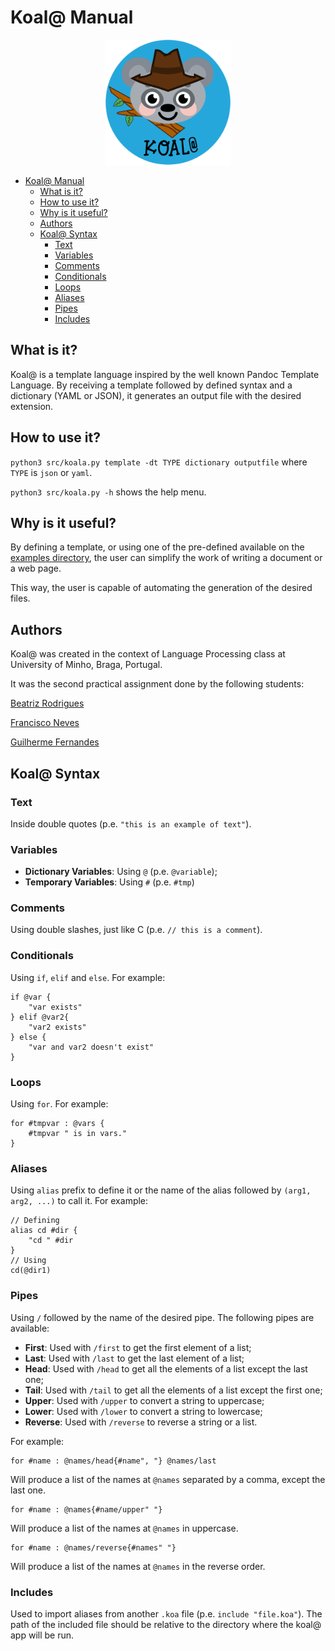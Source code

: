 # Koal@ Manual

<p align="center">
<img src="logo.png" alt="logo" width="200" />
</p>

- [Koal@ Manual](#koal-manual)
  - [What is it?](#what-is-it)
  - [How to use it?](#how-to-use-it)
  - [Why is it useful?](#why-is-it-useful)
  - [Authors](#authors)
  - [Koal@ Syntax](#koal-syntax)
    - [Text](#text)
    - [Variables](#variables)
    - [Comments](#comments)
    - [Conditionals](#conditionals)
    - [Loops](#loops)
    - [Aliases](#aliases)
    - [Pipes](#pipes)
    - [Includes](#includes)

## What is it?

Koal@ is a template language inspired by the well known Pandoc Template Language. By receiving a template followed by defined syntax and a dictionary (YAML or JSON), it generates an output file with the desired extension.

## How to use it?

`python3 src/koala.py template -dt TYPE dictionary outputfile` where `TYPE` is `json` or `yaml`.

`python3 src/koala.py -h` shows the help menu.

## Why is it useful?

By defining a template, or using one of the pre-defined available on the [examples directory](https://github.com/beasrodrigues24/koala/tree/main/examples), the user can simplify the work of writing a document or a web page. 

This way, the user is capable of automating the generation of the desired files.

## Authors

Koal@ was created in the context of Language Processing class at University of Minho, Braga, Portugal.

It was the second practical assignment done by the following students:

[Beatriz Rodrigues](https://github.com/beasrodrigues24)

[Francisco Neves](https://github.com/franl08)

[Guilherme Fernandes](https://github.com/zer0-5)

## Koal@ Syntax

### Text

Inside double quotes (p.e. `"this is an example of text"`).

### Variables

* **Dictionary Variables**: Using `@` (p.e. `@variable`);
* **Temporary Variables**: Using `#` (p.e. `#tmp`)

### Comments

Using double slashes, just like C (p.e. `// this is a comment`).

### Conditionals

Using `if`, `elif` and `else`. For example:
```
if @var {
    "var exists"
} elif @var2{
    "var2 exists"
} else {
    "var and var2 doesn't exist"
}
```

### Loops

Using `for`. For example:
```
for #tmpvar : @vars {
    #tmpvar " is in vars."
}
```

### Aliases

Using `alias` prefix to define it or the name of the alias followed by `(arg1, arg2, ...)` to call it. For example:
```
// Defining
alias cd #dir {
    "cd " #dir
}
// Using
cd(@dir1)
```

### Pipes

Using `/` followed by the name of the desired pipe. The following pipes are available:

* **First**: Used with `/first` to get the first element of a list;
* **Last**: Used with `/last` to get the last element of a list;
* **Head**: Used with `/head` to get all the elements of a list except the last one;
* **Tail**: Used with `/tail` to get all the elements of a list except the first one;
* **Upper**: Used with `/upper` to convert a string to uppercase;
* **Lower**: Used with `/lower` to convert a string to lowercase;
* **Reverse**: Used with `/reverse` to reverse a string or a list.

For example:
```
for #name : @names/head{#name", "} @names/last
```
Will produce a list of the names at `@names` separated by a comma, except the last one.
```
for #name : @names{#name/upper" "}
```
Will produce a list of the names at `@names` in uppercase.
```
for #name : @names/reverse{#names" "}
```
Will produce a list of the names at `@names` in the reverse order.

### Includes

Used to import aliases from another `.koa` file (p.e. `include "file.koa"`). The path of the included file should be relative to the directory where the koal@ app will be run.
